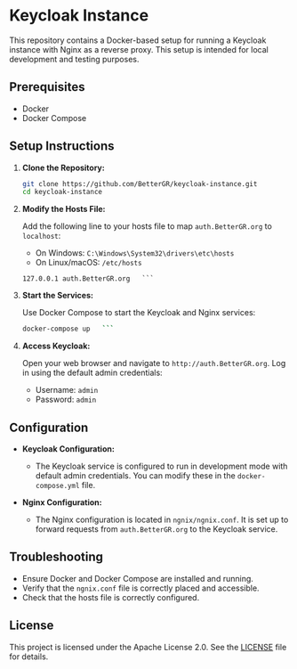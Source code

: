 # Keycloak Instance

This repository contains a Docker-based setup for running a Keycloak instance with Nginx as a reverse proxy. This setup is intended for local development and testing purposes.

## Prerequisites

- Docker
- Docker Compose

## Setup Instructions

1. **Clone the Repository:**

   ```bash
   git clone https://github.com/BetterGR/keycloak-instance.git
   cd keycloak-instance
   ```

2. **Modify the Hosts File:**

   Add the following line to your hosts file to map `auth.BetterGR.org` to `localhost`:

   - On Windows: `C:\Windows\System32\drivers\etc\hosts`
   - On Linux/macOS: `/etc/hosts`
   ```
   127.0.0.1 auth.BetterGR.org   ```

3. **Start the Services:**

   Use Docker Compose to start the Keycloak and Nginx services:
   ```bash
   docker-compose up   ```

4. **Access Keycloak:**

   Open your web browser and navigate to `http://auth.BetterGR.org`. Log in using the default admin credentials:

   - Username: `admin`
   - Password: `admin`

## Configuration

- **Keycloak Configuration:**
  - The Keycloak service is configured to run in development mode with default admin credentials. You can modify these in the `docker-compose.yml` file.

- **Nginx Configuration:**
  - The Nginx configuration is located in `ngnix/ngnix.conf`. It is set up to forward requests from `auth.BetterGR.org` to the Keycloak service.

## Troubleshooting

- Ensure Docker and Docker Compose are installed and running.
- Verify that the `ngnix.conf` file is correctly placed and accessible.
- Check that the hosts file is correctly configured.

## License

This project is licensed under the Apache License 2.0. See the [LICENSE](LICENSE) file for details.
